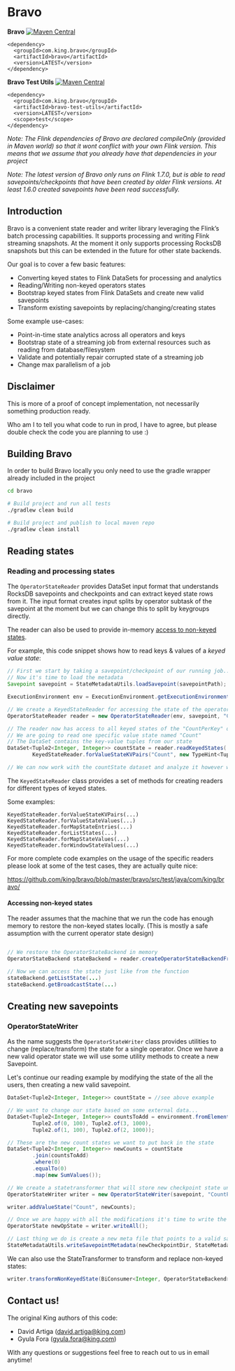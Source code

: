 # Bravo

**Bravo** [![Maven Central](https://maven-badges.herokuapp.com/maven-central/com.king.bravo/bravo/badge.svg)](https://maven-badges.herokuapp.com/maven-central/com.king.bravo/bravo)

```
<dependency>
  <groupId>com.king.bravo</groupId>
  <artifactId>bravo</artifactId>
  <version>LATEST</version>
</dependency>
```

**Bravo Test Utils** [![Maven Central](https://maven-badges.herokuapp.com/maven-central/com.king.bravo/bravo-test-utils/badge.svg)](https://maven-badges.herokuapp.com/maven-central/com.king.bravo/bravo-test-utils)

```
<dependency>
  <groupId>com.king.bravo</groupId>
  <artifactId>bravo-test-utils</artifactId>
  <version>LATEST</version>
  <scope>test</scope>
</dependency>
```

*Note: The Flink dependencies of Bravo are declared compileOnly (provided in Maven world) so that it wont conflict with your own Flink version. This means that we assume that you already have that dependencies in your project*

*Note: The latest version of Bravo only runs on Flink 1.7.0, but is able to read savepoints/checkpoints that have been created by older Flink versions. At least 1.6.0 created savepoints have been read successfully.*

## Introduction

Bravo is a convenient state reader and writer library leveraging the Flink’s
batch processing capabilities. It supports processing and writing Flink streaming snapshots.
At the moment it only supports processing RocksDB snapshots but this can be extended in the future for other state backends.

Our goal is to cover a few basic features:
 - Converting keyed states to Flink DataSets for processing and analytics
 - Reading/Writing non-keyed operators states
 - Bootstrap keyed states from Flink DataSets and create new valid savepoints
 - Transform existing savepoints by replacing/changing/creating states

Some example use-cases:
 - Point-in-time state analytics across all operators and keys
 - Bootstrap state of a streaming job from external resources such as reading from database/filesystem
 - Validate and potentially repair corrupted state of a streaming job
 - Change max parallelism of a job

## Disclaimer

This is more of a proof of concept implementation, not necessarily something production ready.

Who am I to tell you what code to run in prod, I have to agree, but please double check the code you are planning to use :)

## Building Bravo

In order to build Bravo locally you only need to use the gradle wrapper already included in the project

```bash
cd bravo

# Build project and run all tests
./gradlew clean build

# Build project and publish to local maven repo
./gradlew clean install
```


## Reading states

### Reading and processing states

The `OperatorStateReader` provides DataSet input format that understands RocksDB savepoints and checkpoints and can extract keyed state rows from it. The input format creates input splits by operator subtask of the savepoint at the moment but we can change this to split by keygroups directly.

The reader can also be used to provide in-memory [access to non-keyed states](#accessing-non-keyed-states).

For example, this code snippet shows how to read keys & values of a _keyed value state_:

```java
// First we start by taking a savepoint/checkpoint of our running job...
// Now it's time to load the metadata
Savepoint savepoint = StateMetadataUtils.loadSavepoint(savepointPath);

ExecutionEnvironment env = ExecutionEnvironment.getExecutionEnvironment();

// We create a KeyedStateReader for accessing the state of the operator with the UID "CountPerKey"
OperatorStateReader reader = new OperatorStateReader(env, savepoint, "CountPerKey");

// The reader now has access to all keyed states of the "CountPerKey" operator
// We are going to read one specific value state named "Count"
// The DataSet contains the key-value tuples from our state
DataSet<Tuple2<Integer, Integer>> countState = reader.readKeyedStates(
		KeyedStateReader.forValueStateKVPairs("Count", new TypeHint<Tuple2<Integer, Integer>>() {}));

// We can now work with the countState dataset and analyze it however we want :)
```

The `KeyedStateReader` class provides a set of methods for creating readers for different types of keyed states.

Some examples:

```
KeyedStateReader.forValueStateKVPairs(...)
KeyedStateReader.forValueStateValues(...)
KeyedStateReader.forMapStateEntries(...)
KeyedStateReader.forListStates(...)
KeyedStateReader.forMapStateValues(...)
KeyedStateReader.forWindowStateValues(...)
```

For more complete code examples on the usage of the specific readers please look at some of the test cases, they are actually quite nice:

https://github.com/king/bravo/blob/master/bravo/src/test/java/com/king/bravo/

#### Accessing non-keyed states

The reader assumes that the machine that we run the code has enough memory to restore the non-keyed states locally. (This is mostly a safe assumption with the current operator state design)

```java

// We restore the OperatorStateBackend in memory
OperatorStateBackend stateBackend = reader.createOperatorStateBackendFromSnapshot(0);

// Now we can access the state just like from the function
stateBackend.getListState(...)
stateBackend.getBroadcastState(...)

```
## Creating new savepoints

### OperatorStateWriter

As the name suggests the `OperatorStateWriter` class provides utilities to change (replace/transform) the state for a single operator. Once we have a new valid operator state we will use some utility methods to create a new Savepoint.

Let's continue our reading example by modifying the state of the all the users, then creating a new valid savepoint.
```java
DataSet<Tuple2<Integer, Integer>> countState = //see above example

// We want to change our state based on some external data...
DataSet<Tuple2<Integer, Integer>> countsToAdd = environment.fromElements(
        Tuple2.of(0, 100), Tuple2.of(3, 1000),
        Tuple2.of(1, 100), Tuple2.of(2, 1000));

// These are the new count states we want to put back in the state
DataSet<Tuple2<Integer, Integer>> newCounts = countState
        .join(countsToAdd)
        .where(0)
        .equalTo(0)
		.map(new SumValues());

// We create a statetransformer that will store new checkpoint state under the newCheckpointDir base directory
OperatorStateWriter writer = new OperatorStateWriter(savepoint, "CountPerKey",  newCheckpointDir);

writer.addValueState("Count", newCounts);

// Once we are happy with all the modifications it's time to write the states to the persistent store
OperatorState newOpState = writer.writeAll();

// Last thing we do is create a new meta file that points to a valid savepoint
StateMetadataUtils.writeSavepointMetadata(newCheckpointDir, StateMetadataUtils.createNewSavepoint(savepoint, newOpState));
```

We can also use the StateTransformer to transform and replace non-keyed states:

```java
writer.transformNonKeyedState(BiConsumer<Integer, OperatorStateBackend> transformer);
```

## Contact us!

The original King authors of this code:
 - David Artiga (david.artiga@king.com)
 - Gyula Fora (gyula.fora@king.com)

With any questions or suggestions feel free to reach out to us in email anytime!
